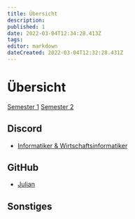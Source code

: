 ```yaml
---
title: Übersicht
description: 
published: 1
date: 2022-03-04T12:34:28.413Z
tags: 
editor: markdown
dateCreated: 2022-03-04T12:32:28.431Z
---
```


# Übersicht
[Semester 1](/fom/semester-1/semester-1)
[Semester 2](/fom/semester-2/semester-2)

## Discord

- [Informatiker & Wirtschaftsinformatiker](https://discord.gg/7aYK9gtC)

## GitHub

- [Julian](https://github.com/JulianTurner)

## Sonstiges
